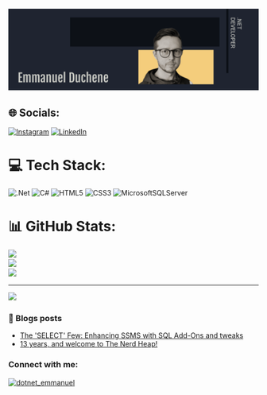 ![MasterHead](./github_banner(1).png)

## 🌐 Socials:
[![Instagram](https://img.shields.io/badge/Instagram-E4405F?style=for-the-badge&logo=instagram&logoColor=white)](https://instagram.com/dotnet_emmanuel) [![LinkedIn](https://img.shields.io/badge/LinkedIn-%230077B5.svg?logo=linkedin&logoColor=white)](https://linkedin.com/in/emmanuel-duchene) 

# 💻 Tech Stack:
![.Net](https://img.shields.io/badge/.NET-5C2D91?style=for-the-badge&logo=.net&logoColor=white) ![C#](https://img.shields.io/badge/C%23-239120?style=for-the-badge&logo=c-sharp&logoColor=white) ![HTML5](https://img.shields.io/badge/HTML-239120?style=for-the-badge&logo=html5&logoColor=white) ![CSS3](https://img.shields.io/badge/CSS-239120?&style=for-the-badge&logo=css3&logoColor=white) ![MicrosoftSQLServer](https://img.shields.io/badge/Microsoft_SQL_Server-CC2927?style=for-the-badge&logo=microsoft-sql-server&logoColor=white) 
# 📊 GitHub Stats:
![](https://github-readme-stats.vercel.app/api?username=dotnetemmanuel&theme=ayu-mirage&hide_border=true&include_all_commits=false&count_private=false)<br/>
![](https://github-readme-streak-stats.herokuapp.com/?user=dotnetemmanuel&theme=ayu-mirage&hide_border=true)<br/>
![](https://github-readme-stats.vercel.app/api/top-langs/?username=dotnetemmanuel&theme=ayu-mirage&hide_border=true&include_all_commits=false&count_private=false&layout=compact)

---
[![](https://visitcount.itsvg.in/api?id=dotnetemmanuel&icon=0&color=0)](https://visitcount.itsvg.in)
### 📝 Blogs posts
<!-- BLOG-POST-LIST:START -->
- [The &#39;SELECT&#39; Few: Enhancing SSMS with SQL Add-Ons and tweaks](https://dev.to/dotnet_emmanuel/the-select-few-enhancing-ssms-with-sql-add-ons-and-tweaks-n4k)
- [13 years, and welcome to The Nerd Heap!](https://dev.to/dotnet_emmanuel/13-years-and-welcome-to-the-nerd-heap-1b1l)
<!-- BLOG-POST-LIST:END -->

<h3 align="left">Connect with me:</h3>
<p align="left">
<a href="https://dev.to/dotnet_emmanuel" target="blank"><img align="center" src="https://raw.githubusercontent.com/rahuldkjain/github-profile-readme-generator/master/src/images/icons/Social/devto.svg" alt="dotnet_emmanuel" height="30" width="40" /></a>
</p>

